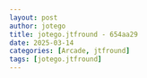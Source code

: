 ```yaml
---
layout: post
author: jotego
title: jotego.jtfround - 654aa29
date: 2025-03-14
categories: [Arcade, jtfround]
tags: [jotego.jtfround]
---
```



